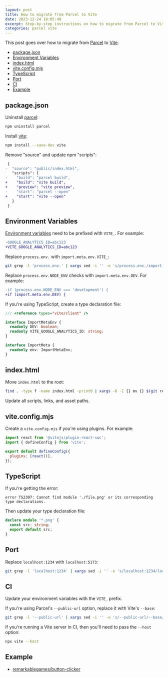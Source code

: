 ```yaml
---
layout: post
title: How to migrate from Parcel to Vite
date: 2023-12-24 18:05:49
excerpt: Step-by-step instructions on how to migrate from Parcel to Vite.
categories: parcel vite
---
```


This post goes over how to migrate from [Parcel](https://parceljs.org/) to [Vite](https://vitejs.dev/).

- [package.json](#packagejson)
- [Environment Variables](#environment-variables)
- [index.html](#indexhtml)
- [vite.config.mjs](#viteconfigmjs)
- [TypeScript](#typescript)
- [Port](#port)
- [CI](#ci)
- [Example](#example)

## package.json

Uninstall [parcel](https://www.npmjs.com/package/vite):

```sh
npm uninstall parcel
```

Install [vite](https://www.npmjs.com/package/vite):

```sh
npm install --save-dev vite
```

Remove "source" and update npm "scripts":

```diff
 {
-  "source": "public/index.html",
   "scripts": {
-    "build": "parcel build",
+    "build": "vite build",
+    "preview": "vite preview",
-    "start": "parcel --open"
+    "start": "vite --open"
   }
 }
```

## Environment Variables

[Environment variables](https://vitejs.dev/guide/env-and-mode) need to be prefixed with `VITE_`. For example:

```diff
-GOOGLE_ANALYTICS_ID=abc123
+VITE_GOOGLE_ANALYTICS_ID=abc123
```

Replace `process.env.` with `import.meta.env.VITE_`:

```sh
git grep -l 'process.env.' | xargs sed -i '' -e 's/process.env./import.meta.env.VITE_/g'
```

Replace `process.env.NODE_ENV` checks with `import.meta.env.DEV`. For example:

```diff
-if (process.env.NODE_ENV === 'development') {
+if (import.meta.env.DEV) {
```

If you're using TypeScript, create a type declaration file:

```ts
/// <reference types="vite/client" />

interface ImportMetaEnv {
  readonly DEV: boolean;
  readonly VITE_GOOGLE_ANALYTICS_ID: string;
}

interface ImportMeta {
  readonly env: ImportMetaEnv;
}
```

## index.html

Move `index.html` to the root:

```sh
find . -type f -name index.html -print0 | xargs -0 -I {} mv {} $(git rev-parse --show-toplevel)
```

Update all scripts, links, and asset paths.

## vite.config.mjs

Create a `vite.config.mjs` if you're using plugins. For example:

```js
import react from '@vitejs/plugin-react-swc';
import { defineConfig } from 'vite';

export default defineConfig({
  plugins: [react()],
});
```

## TypeScript

If you're getting the error:

```
error TS2307: Cannot find module './file.png' or its corresponding type declarations.
```

Then update your type declaration file:

```ts
declare module '*.png' {
  const src: string;
  export default src;
}
```

## Port

Replace `localhost:1234` with `localhost:5173`:

```sh
git grep -l 'localhost:1234' | xargs sed -i '' -e 's/localhost:1234/localhost:5173/g'
```

## CI

Update your environment variables with the `VITE_` prefix.

If you're using Parcel's `--public-url` option, replace it with Vite's `--base`:

```sh
git grep -l '--public-url' | xargs sed -i '' -e 's/--public-url/--base/g'
```

If you're running a Vite server in CI, then you'll need to pass the `--host` option:

```sh
npx vite --host
```

## Example

- [remarkablegames/button-clicker](https://github.com/remarkablegames/button-clicker/pull/310)
